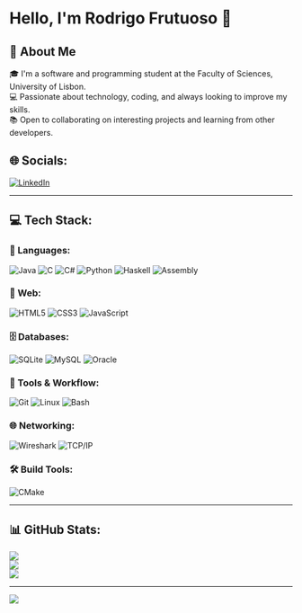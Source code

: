 # Hello, I'm Rodrigo Frutuoso 👋

## 🚀 About Me
🎓 I'm a software and programming student at the Faculty of Sciences, University of Lisbon.  
💻 Passionate about technology, coding, and always looking to improve my skills.  
📚 Open to collaborating on interesting projects and learning from other developers.

## 🌐 Socials:
[![LinkedIn](https://img.shields.io/badge/LinkedIn-%230077B5.svg?logo=linkedin&logoColor=white)](https://www.linkedin.com/in/rodrigo-frutuoso/) 

---

## 💻 Tech Stack:

### 🧠 Languages:
![Java](https://img.shields.io/badge/java-%23ED8B00.svg?style=for-the-badge&logo=openjdk&logoColor=white)
![C](https://img.shields.io/badge/c-%2300599C.svg?style=for-the-badge&logo=c&logoColor=white)
![C#](https://img.shields.io/badge/c%23-%23239120.svg?style=for-the-badge&logo=csharp&logoColor=white)
![Python](https://img.shields.io/badge/python-3670A0?style=for-the-badge&logo=python&logoColor=ffdd54)
![Haskell](https://img.shields.io/badge/haskell-%235e4fa2.svg?style=for-the-badge&logo=haskell&logoColor=white)
![Assembly](https://img.shields.io/badge/assembly-525252?style=for-the-badge&logo=gnu&logoColor=white)

### 🎨 Web:
![HTML5](https://img.shields.io/badge/html5-%23E34F26.svg?style=for-the-badge&logo=html5&logoColor=white)
![CSS3](https://img.shields.io/badge/css3-%231572B6.svg?style=for-the-badge&logo=css3&logoColor=white)
![JavaScript](https://img.shields.io/badge/javascript-%23F7DF1E.svg?style=for-the-badge&logo=javascript&logoColor=black)

### 🗄️ Databases:
![SQLite](https://img.shields.io/badge/sqlite-%2307405e.svg?style=for-the-badge&logo=sqlite&logoColor=white)
![MySQL](https://img.shields.io/badge/mysql-4479A1.svg?style=for-the-badge&logo=mysql&logoColor=white)
![Oracle](https://img.shields.io/badge/Oracle-F80000?style=for-the-badge&logo=oracle&logoColor=white)

### 🧰 Tools & Workflow:
![Git](https://img.shields.io/badge/git-%23F05033.svg?style=for-the-badge&logo=git&logoColor=white)
![Linux](https://img.shields.io/badge/linux-%23000.svg?style=for-the-badge&logo=linux&logoColor=white)
![Bash](https://img.shields.io/badge/bash-%23121011.svg?style=for-the-badge&logo=gnu-bash&logoColor=white)

### 🌐 Networking:
![Wireshark](https://img.shields.io/badge/Wireshark-1679A7?style=for-the-badge&logo=wireshark&logoColor=white)
![TCP/IP](https://img.shields.io/badge/TCP/IP-%2300599C.svg?style=for-the-badge&logoColor=white)

### 🛠️ Build Tools:
![CMake](https://img.shields.io/badge/CMake-%23008FBA.svg?style=for-the-badge&logo=cmake&logoColor=white)

---

## 📊 GitHub Stats:
![](https://github-readme-stats.vercel.app/api?username=Rodrigo-Frutuoso&theme=dark&hide_border=false&include_all_commits=false&count_private=true)<br/>
![](https://nirzak-streak-stats.vercel.app/?user=Rodrigo-Frutuoso&theme=dark&hide_border=false)<br/>
![](https://github-readme-stats.vercel.app/api/top-langs/?username=Rodrigo-Frutuoso&theme=dark&hide_border=false&include_all_commits=false&count_private=true&layout=compact)

---

[![](https://visitcount.itsvg.in/api?id=Rodrigo-Frutuoso&icon=0&color=0)](https://visitcount.itsvg.in)
